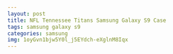 ```yaml
---
layout: post
title: NFL Tennessee Titans Samsung Galaxy S9 Case
tags: samsung galaxy s9
categories: samsung
img: 1oyGvn1bjw5Y0l_j5EYdch-eXglnM8Iqx
---
```

